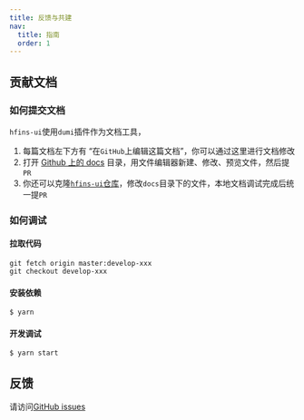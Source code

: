 ```yaml
---
title: 反馈与共建
nav:
  title: 指南
  order: 1
---
```


## 贡献文档
### 如何提交文档

`hfins-ui`使用`dumi`插件作为文档工具，

1. 每篇文档左下方有 “在`GitHub`上编辑这篇文档”，你可以通过这里进行文档修改
2. 打开 [Github 上的 docs](https://github.com/hfins/hfins-ui/tree/master/docs) 目录，用文件编辑器新建、修改、预览文件，然后提`PR`
3. 你还可以克隆[`hfins-ui`仓库](https://github.com/hfins/hfins-ui)，修改`docs`目录下的文件，本地文档调试完成后统一提`PR`

### 如何调试

#### 拉取代码
```shell
git fetch origin master:develop-xxx
git checkout develop-xxx
```
#### 安装依赖

```shell
$ yarn
```

#### 开发调试

```shell
$ yarn start
```

## 反馈

请访问[GitHub issues](https://github.com/hfins/hfins-ui/issues/new/choose)

